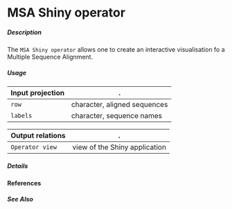 # MSA Shiny operator

##### Description

The `MSA Shiny operator` allows one to create an interactive visualisation fo a Multiple Sequence Alignment.

##### Usage

Input projection|.
---|---
`row`           | character, aligned sequences 
`labels`           | character, sequence names 

Output relations|.
---|---
`Operator view`        | view of the Shiny application

##### Details


#### References


##### See Also
